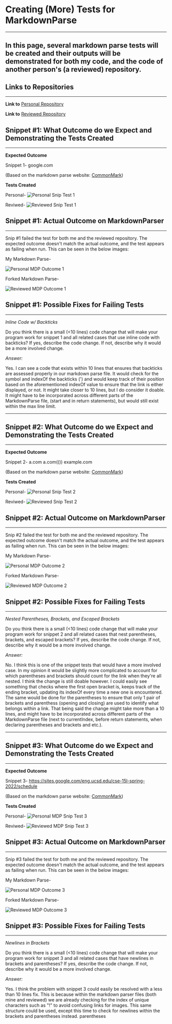 # **Creating (More) Tests for MarkdownParse**
---
In this page, several markdown parse tests will be created and their outputs will be demonstrated for both my code, and the code of 
another person's (a reviewed) repository.
---
## **Links to Repositories**
---
**Link to**
[Personal Repository](https://github.com/AlainaJJ/good-markdown-parser)

**Link to**
[Reviewed Repository](https://github.com/AlainaJJ/reviewed-markdown-parser)

## **Snippet #1: What Outcome do we Expect and Demonstrating the Tests Created**
---
**Expected Outcome**

Snippet 1-
google.com

(Based on the markdown parse website: [CommonMark](https://spec.commonmark.org/dingus/))

**Tests Created**

Personal-
![Personal Snip Test 1](https://alainajj.github.io/cse15l-lab-reports/PersonalTestsSnip1.png)

Reviwed-
![Reviewed Snip Test 1](https://alainajj.github.io/cse15l-lab-reports/ReviewedTestsSnip1.png)

## **Snippet #1: Actual Outcome on MarkdownParser**
---
Snip #1 failed the test for both me and the reviewed repository. The expected outcome
doesn't match the actual outcome, and the test appears as failing when run.
This can be seen in the below images:

My Markdown Parse-

![Personal MDP Outcome 1](https://alainajj.github.io/cse15l-lab-reports/GoodMarkdownTestOutputSnip1.png)

Forked Markdown Parse- 

![Reviewed MDP Outcome 1](https://alainajj.github.io/cse15l-lab-reports/ReviewedTestOutputSnip1.png)

## **Snippet #1: Possible Fixes for Failing Tests**
---
*Inline Code w/ Backticks*

Do you think there is a small (<10 lines) code change that will make your program work for snippet 1 and all related cases 
that use inline code with backticks? If yes, describe the code change. If not, describe why it would be a more involved change.

*Answer:*

Yes. I can see a code that exists within 10 lines that ensures that backticks are assessed properly in our markdown parse file.
It would check for the symbol and indexOf the backticks (') and would keep track of their position based on the aforementioned
indexOf value to ensure that the link is either displayed, or not. It might take closer to 10 lines, but I do consider it
doable. It might have to be incorporated across different parts of the MarkdownParse file, (start and in return statements), but
would still exist within the max line limit.

---


## **Snippet #2: What Outcome do we Expect and Demonstrating the Tests Created**
---
**Expected Outcome**

Snippet 2-
a.com
a.com(())
example.com

(Based on the markdown parse website: [CommonMark](https://spec.commonmark.org/dingus/))

**Tests Created**

Personal-
![Personal Snip Test 2](https://alainajj.github.io/cse15l-lab-reports/PersonalTestsSnip2.png)

Reviwed-
![Reviewed Snip Test 2](https://alainajj.github.io/cse15l-lab-reports/ReviewedTestsSnip2.png)

## **Snippet #2: Actual Outcome on MarkdownParser**
---
Snip #2 failed the test for both me and the reviewed repository. The expected outcome
doesn't match the actual outcome, and the test appears as failing when run.
This can be seen in the below images:

My Markdown Parse-

![Personal MDP Outcome 2](https://alainajj.github.io/cse15l-lab-reports/GoodMarkdownTestOutputSnip2.png)

Forked Markdown Parse- 

![Reviewed MDP Outcome 2](https://alainajj.github.io/cse15l-lab-reports/ReviewedTestOutputSnip2.png)

## **Snippet #2: Possible Fixes for Failing Tests**
---
*Nested Parentheses, Brackets, and Escaped Brackets*

Do you think there is a small (<10 lines) code change that will make your program work for snippet 2 and all related cases 
that nest parentheses, brackets, and escaped brackets? If yes, describe the code change. If not, describe why it would be 
a more involved change.

*Answer:*

No. I think this is one of the snippet tests that would have a more involved case. In my opinion it would be slightly
more complicated to account for which parentheses and brackets should count for the link when they're all nested. I think the
change is still doable however. I could easily see something that checks where the first open bracket is, keeps track of 
the ending bracket, updating its indexOf every time a new one is encountered. The same would be done for the parentheses
to ensure that only 1 pair of brackets and parenthess (opening and closing) are used to identify what belongs within a link.
That being said the change might take more than a 10 lines, and might have to be incorporated across different parts of the
MarkdownParse file (next to currentIndex, before return statements, when declaring parentheses and brackets and etc.).

---


## **Snippet #3: What Outcome do we Expect and Demonstrating the Tests Created**
---
**Expected Outcome**

Snippet 3-
https://sites.google.com/eng.ucsd.edu/cse-15l-spring-2022/schedule

(Based on the markdown parse website: [CommonMark](https://spec.commonmark.org/dingus/))

**Tests Created**

Personal-
![Personal MDP Snip Test 3](https://alainajj.github.io/cse15l-lab-reports/PersonalTestsSnip3.png)

Reviwed-
![Reviewed MDP Snip Test 3](https://alainajj.github.io/cse15l-lab-reports/ReviewedTestsSnip3.png)

## **Snippet #3: Actual Outcome on MarkdownParser**
---
Snip #3 failed the test for both me and the reviewed repository. The expected outcome
doesn't match the actual outcome, and the test appears as failing when run.
This can be seen in the below images:

My Markdown Parse-

![Personal MDP Outcome 3](https://alainajj.github.io/cse15l-lab-reports/GoodMarkdownTestOutputSnip3.png)

Forked Markdown Parse- 

![Reviewed MDP Outcome 3](https://alainajj.github.io/cse15l-lab-reports/ReviewedTestOutputSnip3.png)

## **Snippet #3: Possible Fixes for Failing Tests**
---
*Newlines in Brackets*

Do you think there is a small (<10 lines) code change that will make your program work for snippet 3 and all related 
cases that have newlines in brackets and parentheses? If yes, describe the code change. If not, describe why it would 
be a more involved change.

*Answer:*

Yes. I think the problem with snippet 3 could easily be resolved with a less than 10 lines fix. This is because
within the markdown parser files (both mine and reviewed) we are already checking for the index of unique characters such
as "!" to avoid confusing links for images. This same structure could be used, except this time to check for newlines within 
the brackets and parentheses instead. 
parentheses 

